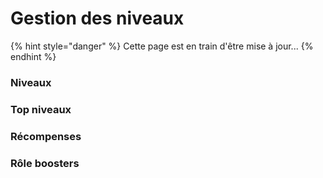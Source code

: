 # Gestion des niveaux

{% hint style="danger" %}
Cette page est en train d'être mise à jour...
{% endhint %}

### Niveaux



### Top niveaux



### Récompenses



### Rôle boosters

